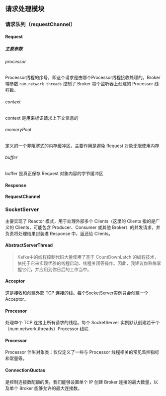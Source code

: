 ## 请求处理模块
### 请求队列（requestChannel）
#### Request
##### 主要参数
###### processor
Processor线程的序号，即这个请求是由哪个Processor线程接收处理的。Broker 端参数 `num.network.threads` 控制了 Broker 每个监听器上创建的 Processor 线程数。

###### context
context 是用来标识请求上下文信息的

###### memoryPool
定义的一个非阻塞式的内存缓冲区，主要作用是避免 Request 对象无限使用内存

###### buffer
buffer 是真正保存 Request 对象内容的字节缓冲区

#### Response


#### RequestChannel

### SocketServer
主要实现了 Reactor 模式，用于处理外部多个 Clients（这里的 Clients 指的是广义的 Clients，可能包含 Producer、Consumer 或其他 Broker）的并发请求，并负责将处理结果封装进 Response 中，返还给 Clients。

#### AbstractServerThread

> Kafka中的线程控制代码大量使用了基于 CountDownLatch 的编程技术，依托于它来实现优雅的线程启动、线程关闭等操作。因此，我建议你熟练掌握它们，并应用到你日后的工作当中。

#### Acceptor
这是接收和创建外部 TCP 连接的线。每个SocketServer实例只会创建一个Acceptor。

#### Processor
处理单个 TCP 连接上所有请求的线程。每个 SocketServer 实例默认创建若干个（num.network.threads）Processor 线程.

#### Processor
Processor 伴生对象类：仅仅定义了一些与 Processor 线程相关的常见监控指标和常量等。

#### ConnectionQuotas
是控制连接数配额的类。我们能够设置单个 IP 创建 Broker 连接的最大数量，以及单个 Broker 能够允许的最大连接数。

